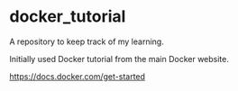 # docker_tutorial

A repository to keep track of my learning.

Initially used Docker tutorial from the main Docker website.

https://docs.docker.com/get-started
